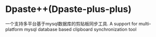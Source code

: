 # Dpaste++(Dpaste-plus-plus)
一个支持多平台基于mysql数据库的剪贴板同步工具.
A support for multi-platform mysql database based clipboard synchronization tool
